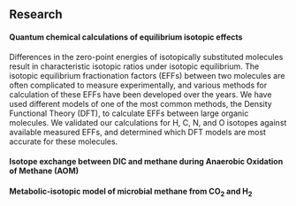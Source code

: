 ## Research

#### Quantum chemical calculations of equilibrium isotopic effects
Differences in the zero-point energies of isotopically substituted molecules result in characteristic isotopic ratios under isotopic equilibrium. The isotopic equilibrium fractionation factors (EFFs) between two molecules are often complicated to measure experimentally, and various methods for calculation of these EFFs have been developed over the years. We have used different models of one of the most common methods, the Density Functional Theory (DFT), to calculate EFFs between large organic molecules. We validated our calculations for H, C, N, and O isotopes against available measured EFFs, and determined which DFT models are most accurate for these molecules.

#### Isotope exchange between DIC and methane during Anaerobic Oxidation of Methane (AOM)


#### Metabolic-isotopic model of microbial methane from CO<sub>2</sub> and H<sub>2</sub>
